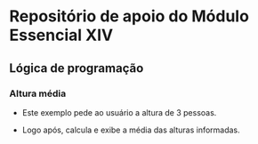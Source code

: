 # Repositório de apoio do Módulo Essencial XIV

## Lógica de programação

### Altura média

- Este exemplo pede ao usuário a altura de 3 pessoas.

- Logo após, calcula e exibe a média das alturas informadas.
